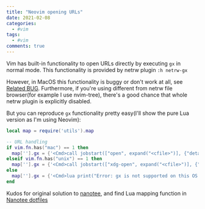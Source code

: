 ```yaml
---
title: "Neovim opening URLs"
date: 2021-02-08
categories:
  - #vim
tags:
  - #vim
comments: true
---
```


Vim has built-in functionality to open URLs directly by executing `gx` in normal
mode. This functionality is provided by netrw plugin `:h netrw-gx`

However, in MacOS this functionality is buggy or don't work at all, see
[Related BUG](https://github.com/vim/vim/issues/4738).
Furthermore, if you're using different from netrw file browser(for example I use
nvim-tree), there's a good chance that whole netrw plugin is explicitly
disabled.

But you can reproduce `gx` functionality pretty easy(I'll show the pure Lua
version as I'm using Neovim):

```Lua
local map = require('utils').map

-- URL handling
if vim.fn.has("mac") == 1 then
  map[''].gx = {'<Cmd>call jobstart(["open", expand("<cfile>")], {"detach": v:true})<CR>'}
elseif vim.fn.has("unix") == 1 then
  map[''].gx = {'<Cmd>call jobstart(["xdg-open", expand("<cfile>")], {"detach": v:true})<CR>'}
else
  map[''].gx = {'<Cmd>lua print("Error: gx is not supported on this OS!")<CR>'}
end
```

Kudos for original solution to [nanotee](https://github.com/nanotee), and find
Lua mapping function in 
[Nanotee dotfiles](https://github.com/nanotee/dotfiles/blob/master/.config/nvim/lua/my/utils/init.lua#L29)
